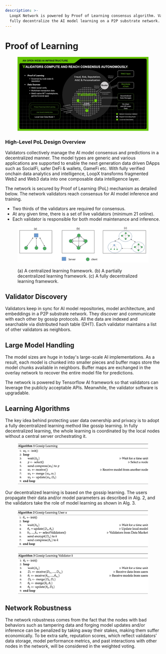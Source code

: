 ```yaml
---
description: >-
  LoopX Network is powered by Proof of Learning consensus algorithm. Validators
  fully decentralize the AI model learning on a P2P substrate network.
---
```


# Proof of Learning

<figure><img src="../.gitbook/assets/Slide4.jpg" alt=""><figcaption></figcaption></figure>

### High-Level PoL Design Overview

Validators collectively manage the AI model consensus and predictions in a decentralized manner. The model types are generic and various applications are supported to enable the next generation data driven DApps such as SocialFi, safer DeFi & wallets, GameFi etc. With fully verified onchain data analytics and intelligence, LoopX transforms fragmented Web2 and Web3 data into one composable data intelligence layer​.

The network is secured by Proof of Learning (PoL) mechanism as detailed below. The network validators reach consensus for AI model inference and training.

* Two thirds of the validators are required for consensus.
* At any given time, there is a set of live validators (minimum 21 online).
* Each validator is responsible for both model maintenance and inference.

<figure><img src="../.gitbook/assets/image (13).png" alt=""><figcaption><p>(a) A centralized learning framework. (b) A partially decentralized learning framework. (c) A fully decentralized learning framework.</p></figcaption></figure>

## Validator Discovery

Validators keep in sync for AI model repositories, model architecture, and embeddings in a P2P substrate network. They discover and communicate with each other by gossip protocols. All the data are indexed and searchable via distributed hash table (DHT). Each validator maintains a list of other validators as neighbors.

## Large Model Handling

The model sizes are huge in today's large-scale AI implementations. As a result, each model is chunked into smaller pieces and buffer maps store the model chunks available in neighbors. Buffer maps are exchanged in the overlay network to recover the entire model file for predictions.

The network is powered by Tensorflow AI framework so that validators can leverage the publicly acceptable APIs. Meanwhile, the validator software is upgradable.

## Learning Algorithms

The key idea behind protecting user data ownership and privacy is to adopt a fully decentralized learning method like gossip learning. In fully decentralized learning, the whole learning is coordinated by the local nodes without a central server orchestrating it.

<figure><img src="../.gitbook/assets/image (10).png" alt=""><figcaption></figcaption></figure>

Our decentralized learning is based on the gossip learning. The users propagate their data and/or model parameters as described in Alg. 2, and the validators take the role of model learning as shown in Alg. 3.

<figure><img src="../.gitbook/assets/image (15).png" alt=""><figcaption></figcaption></figure>

<figure><img src="../.gitbook/assets/image (1) (1).png" alt=""><figcaption></figcaption></figure>

## Network Robustness

The network robustness comes from the fact that the nodes with bad behaviors such as tampering data and forging model updates and/or inference can be penalized by taking away their stakes, making them suffer economically. To be extra safe, reputation scores, which reflect validators’ data storage, model performance metrics, and past interactions with other nodes in the network, will be considered in the weighted voting.

